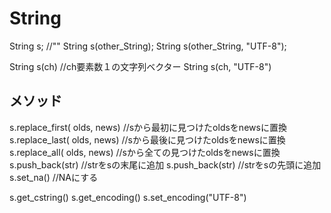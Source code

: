 # String

String s; //""
String s(other_String);
String s(other_String, "UTF-8");

String s(ch) //ch要素数１の文字列ベクター
String s(ch, "UTF-8") 

## メソッド

s.replace_first( olds, news) //sから最初に見つけたoldsをnewsに置換
s.replace_last( olds, news)  //sから最後に見つけたoldsをnewsに置換
s.replace_all( olds, news)   //sから全ての見つけたoldsをnewsに置換
s.push_back(str) //strをsの末尾に追加
s.push_back(str) //strをsの先頭に追加
s.set_na() //NAにする

s.get_cstring()
s.get_encoding()
s.set_encoding("UTF-8")

